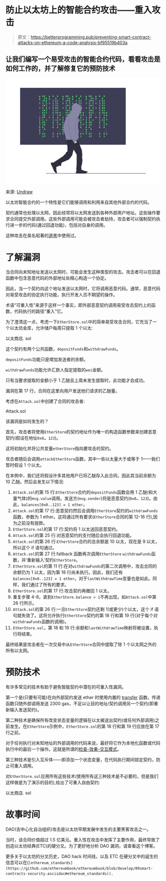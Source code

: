 # 防止以太坊上的智能合约攻击——重入攻击

> 原文：<https://betterprogramming.pub/preventing-smart-contract-attacks-on-ethereum-a-code-analysis-bf95519b403a>

## 让我们编写一个易受攻击的智能合约代码，看看攻击是如何工作的，并了解修复它的预防技术

![](img/cb4d481c7659914f51d0eb6d1dae219a.png)

来源: [Undraw](https://undraw.co/)

以太坊智能合约的一个特性是它们能够调用和利用来自其他外部合约的代码。

契约通常也处理以太网，因此经常将以太网发送到各种外部用户地址。这些操作要求合同提交外部调用。这些外部调用可能会被攻击者劫持，攻击者可以强制契约执行进一步的代码(通过回退功能)，包括对自身的调用。

这种攻击在臭名昭著的[道黑](http://bit.ly/2DamSZT)中使用过。

# 了解漏洞

当合同向未知地址发送以太网时，可能会发生这种类型的攻击。攻击者可以在回退函数中包含恶意代码的外部地址处精心构造一个协定。

因此，当一个契约向这个地址发送以太网时，它将调用恶意代码。通常，恶意代码对易受攻击的协定执行功能，执行开发人员不期望的操作。

术语“可重入性”来源于这样一个事实，即外部恶意契约调用易受攻击契约上的函数，代码执行的路径“重入”它。

为了澄清这一点，考虑一下`EtherStore.sol`中的简单易受攻击合同，它充当了一个以太坊金库，允许储户每周只提取 1 个以太:

以太商店. sol

这个契约有两个公共函数，`depositFunds`和`withdrawFunds`。

`depositFunds`功能只是增加发送者的余额。

`withdrawFunds`功能允许汇款人指定提取的`wei`金额。

只有当要求提取的金额小于 1 乙醚且上周未发生提取时，此功能才会成功。

漏洞在第 17 行，合同在这里向用户发送他们请求的乙醚量。

考虑在`Attack.sol`中创建了合同的攻击者:

Attack.sol

该漏洞是如何发生的？

首先，攻击者将使用`EtherStore`的契约地址作为唯一的构造函数参数来创建恶意契约(假设在地址`0x0… 123`)。

这将初始化并将公共变量`etherStore`指向要攻击的契约。

攻击者随后会调用`attackEtherStore`函数，其中一些以太量大于或等于 1——我们暂时假设 1 个以太。

在本例中，我们还将假设许多其他用户已将乙醚存入此合同，因此其当前余额为 10 乙醚。然后会发生以下情况:

1.  `Attack.sol`的第 15 行:`EtherStore`合约的`depositFunds`函数会用 1 乙醚(和大量气体)的`msg.value`调用。发送方(`msg.sender`)将是恶意契约(`0x0… 123`)。由此，`balances[0x0..123] = 1 ether`。
2.  `Attack.sol`的第 17 行:恶意契约然后会调用`EtherStore`契约的`withdrawFunds`函数，参数为 1 ether。这将通过所有要求(`EtherStore`合同的第 12-16 行),因为之前没有提款。
3.  `EtherStore.sol`的第 17 行:契约将 1 以太送回恶意契约。
4.  `Attack.sol`的第 25 行:对恶意契约的支付随后会执行回退功能。
5.  `Attack.sol`的第 26 行:`EtherStore`合约的总余额是 10 以太，现在是 9 以太，所以这个 if 语句通过。
6.  `Attack.sol`的第 27 行:fallback 函数再次调用`EtherStore` `withdrawFunds`函数，并‘重新输入’契约`EtherStore`。
7.  `EtherStore.sol`的第 11 行:在对`withdrawFunds`的第二次调用中，攻击合同的余额仍为 1 以太，因为第 18 行尚未执行。因此，我们还有`balances[0x0..123] = 1 ether`。对于`lastWithdrawTime`变量也是如此。同样，我们通过了所有的要求。
8.  `EtherStore.sol`的第 17 行:攻击契约再撤回 1 以太。
9.  重复步骤 4-8，直到`EtherStore.balance > 1`不再出现，如`Attack.sol`中第 26 行所示。
10.  `Attack.sol`的第 26 行:一旦`EtherStore`契约还剩 1(或更少)个以太，这个 if 语句就失效了。这将允许执行`EtherStore`契约的第 18 行和第 19 行(对于每个对`withdrawFunds`函数的调用)。
11.  `EtherStore.sol`，第 18 和 19 行:余额和`lastWithdrawTime`映射将被设置，执行将结束。

最终结果是攻击者在一次交易中从`EtherStore`合同中提取了除 1 个以太网之外的所有以太网。

# 预防技术

有许多常见的技术有助于避免智能契约中潜在的可重入性漏洞。

第一个是(只要有可能)在向外部契约发送 ether 时使用内置的 [transfer](http://bit.ly/2Ogvnng) 函数。传递函数只随外部调用发送 2300 gas，不足以让目的地址/契约调用另一个契约(即重新输入发送契约)。

第二种技术是确保所有改变状态变量的逻辑在以太被送出契约(或任何外部调用)之前发生。在`EtherStore`示例中，`EtherStore.sol`的第 18 行和第 19 行应放在第 17 行之前。

对于任何执行对未知地址的外部调用的代码来说，最好将它作为本地化函数或代码执行中的最后一个操作。这就是所谓的[检查-效果-交互模式](http://bit.ly/2EVo70v)。

第三种技术是引入互斥体——即添加一个状态变量，在代码执行期间锁定契约，防止可重入调用。

对`EtherStore.sol`应用所有这些技术(使用所有这三种技术是不必要的，但是我们这样做是为了演示的目的),给出了可重入自由契约:

以太商店. sol

# 故事时间

DAO(去中心化自治组织)攻击是以太坊早期发展中发生的主要黑客攻击之一。

当时，该合同价值超过 1.5 亿美元。重入性在攻击中发挥了主要作用，最终导致了创造以太坊经典(ETC)的硬分叉。为了更好地分析 DAO 漏洞，请查看这个博客。

更多关于以太坊的分叉历史，DAO hack 时间线，以及 ETC 在硬分叉中的诞生的信息可以在(`[ethereum_standards](https://github.com/ethereumbook/ethereumbook/blob/develop/09smart-contracts-security.asciidoc#ethereum_standards)).`